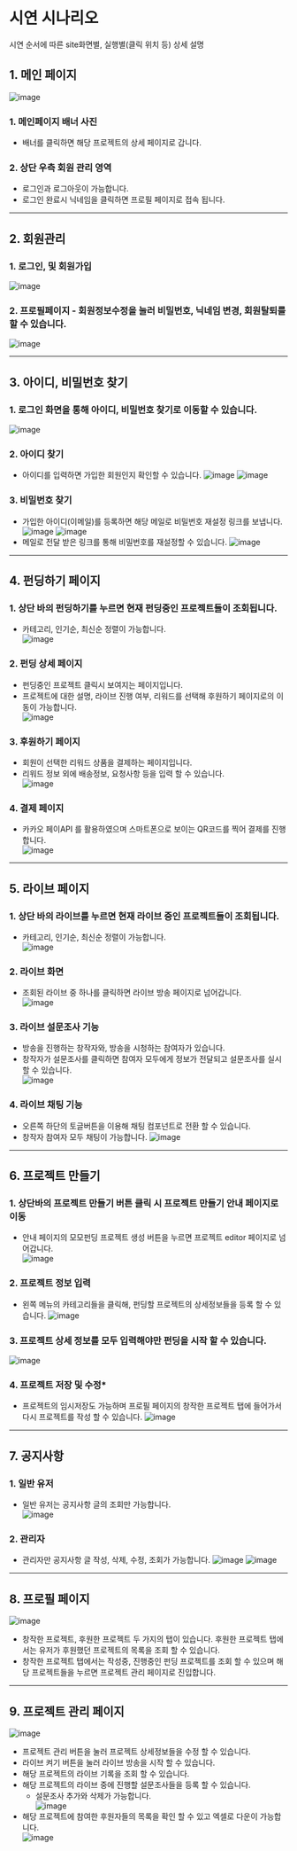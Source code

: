# **시연 시나리오**

 시연 순서에 따른 site화면별, 실행별(클릭 위치 등) 상세 설명

## **1. 메인 페이지**
![image](/uploads/5771f1569f1c02fbef7133e6def3d6d4/image.png)
### **1. 메인페이지 배너 사진**
- 배너를 클릭하면 해당 프로젝트의 상세 페이지로 갑니다.
### **2. 상단 우측 회원 관리 영역**
- 로그인과 로그아웃이 가능합니다.
- 로그인 완료시 닉네임을 클릭하면 프로필 페이지로 접속 됩니다.

---

## **2. 회원관리**
### **1. 로그인, 및 회원가입**
![image](/uploads/9fbac695f3c14f82d465f93e339ee206/image.png)
### **2. 프로필페이지 - 회원정보수정을 눌러 비밀번호, 닉네임 변경, 회원탈퇴를 할 수 있습니다.**
![image](/uploads/c9226c5dd66e07d64b33a4fa055f1325/image.png)

---

## **3. 아이디, 비밀번호 찾기**
### **1. 로그인 화면을 통해 아이디, 비밀번호 찾기로 이동할 수 있습니다.**
![image](/uploads/94ba005a5cb93668a27e5479e0e1d46c/image.png)
### **2. 아이디 찾기**
- 아이디를 입력하면 가입한 회원인지  확인할 수 있습니다.
![image](/uploads/cccdc70b1d7a48a7b1788e338a96fd37/image.png)
![image](/uploads/f95122516b3987963a78d80f67f940cb/image.png)
### **3. 비밀번호 찾기**
- 가입한 아이디(이메일)를 등록하면 해당 메일로 비밀번호 재설정 링크를 보냅니다.
![image](/uploads/c4d7b0f493c97ec07b656b53178e7d26/image.png)
![image](/uploads/524e0d30518312ed2a9cfb86ec99ef40/image.png)
- 메일로 전달 받은 링크를 통해 비밀번호를 재설정할 수 있습니다.
![image](/uploads/718c36b34cdbb5f9c436056bdb61f54c/image.png)

---

## **4. 펀딩하기 페이지**
### **1. 상단 바의 펀딩하기를 누르면 현재 펀딩중인 프로젝트들이 조회됩니다.**
- 카테고리, 인기순, 최신순 정렬이 가능합니다.   
![image](/uploads/10e538e42279264e08a8a5f8b40e1ca9/image.png)
    
### **2. 펀딩 상세 페이지**
- 펀딩중인 프로젝트 클릭시 보여지는 페이지입니다.
- 프로젝트에 대한 설명, 라이브 진행 여부, 리워드를 선택해 후원하기 페이지로의 이동이 가능합니다.   
![image](/uploads/93a72b3934295bd964477bd084cc0908/image.png)
    
### **3. 후원하기 페이지**
- 회원이 선택한 리워드 상품을 결제하는 페이지입니다.
- 리워드 정보 외에 배송정보, 요청사항 등을 입력 할 수 있습니다.   
![image](/uploads/75503a689b79c4dd535414828f3ec30b/image.png)
    
### **4. 결제 페이지**
- 카카오 페이API 를 활용하였으며 스마트폰으로 보이는 QR코드를 찍어 결제를 진행합니다.   
![image](/uploads/9fb93e9c3a78f7db163f5cc2858ef523/image.png)

---

## **5. 라이브 페이지**
### **1. 상단 바의 라이브를 누르면 현재 라이브 중인 프로젝트들이 조회됩니다.**
- 카테고리, 인기순, 최신순 정렬이 가능합니다.   
![image](/uploads/fedd3282c65ba31be83000dff00d1398/image.png)
### **2. 라이브 화면**
- 조회된 라이브 중 하나를 클릭하면 라이브 방송 페이지로 넘어갑니다.   
![image](/uploads/fbb48187854c3e2899207209b8ba600d/image.png)
### **3. 라이브 설문조사 기능**
- 방송을 진행하는 창작자와, 방송을 시청하는 참여자가 있습니다.
- 창작자가 설문조사를 클릭하면 참여자 모두에게 정보가 전달되고 설문조사를 실시 할 수 있습니다.   
![image](/uploads/3fe68d7d1197279d71e66f786e000f1a/image.png)
### **4. 라이브 채팅 기능**
- 오른쪽 하단의 토글버튼을 이용해 채팅 컴포넌트로 전환 할 수 있습니다.
- 창작자 참여자 모두 채팅이 가능합니다.
![image](/uploads/c19a04a276e7f73a058fa7bbfbb64f28/image.png)

---

## **6. 프로젝트 만들기**
### **1. 상단바의 프로젝트 만들기 버튼 클릭 시 프로젝트 만들기 안내 페이지로 이동**
- 안내 페이지의 모모펀딩 프로젝트 생성 버튼을 누르면 프로젝트 editor 페이지로 넘어갑니다.   
![image](/uploads/66e71ec640e1eef3b7b566e7057a55c5/image.png)
### **2. 프로젝트 정보 입력**
- 왼쪽 메뉴의 카테고리들을 클릭해, 펀딩할 프로젝트의 상세정보들을 등록 할 수 있습니다.
![image](/uploads/73a63da0561146aff6fb9f7813fd525f/image.png)
### **3. 프로젝트 상세 정보를 모두 입력해야만 펀딩을 시작 할 수 있습니다.**
![image](/uploads/b28b684faabd097cbe6558ef23c1dbc4/image.png)
### **4. 프로젝트 저장 및 수정***
- 프로젝트의 임시저장도 가능하며 프로필 페이지의 창작한 프로젝트 탭에 들어가서 다시 프로젝트를 작성 할 수 있습니다.
![image](/uploads/03e9019fa818a5733bea266e7ba53f07/image.png)

---

## **7. 공지사항**
### **1. 일반 유저**
- 일반 유저는 공지사항 글의 조회만 가능합니다.   
![image](/uploads/03a2b16549dec8204303e3481f0bc01f/image.png)
### **2. 관리자**
- 관리자만 공지사항 글 작성, 삭제, 수정, 조회가 가능합니다.
![image](/uploads/86af2cc800c8ca3a6487832b0e4064f9/image.png)
![image](/uploads/8a098dc8d0c92211aab424211b62f0b6/image.png)
---

## **8. 프로필 페이지**
![image](/uploads/2e9fd79302e285a035a35f0af25766c7/image.png)
- 창작한 프로젝트, 후원한 프로젝트 두 가지의 탭이 있습니다. 후원한 프로젝트 탭에서는 유저가 후원했던 프로젝트의 목록을 조회 할 수 있습니다.   
- 창작한 프로젝트 탭에서는 작성중, 진행중인 펀딩 프로젝트를 조회 할 수 있으며
해당 프로젝트들을 누르면 프로젝트 관리 페이지로 진입합니다.   

---

## **9. 프로젝트 관리 페이지**
![image](/uploads/7197e6b83cdb5a71a91eabb292136683/image.png)
- 프로젝트 관리 버튼을 눌러 프로젝트 상세정보들을 수정 할 수 있습니다.
- 라이브 켜기 버튼을 눌러 라이브 방송을 시작 할 수 있습니다.
- 해당 프로젝트의 라이브 기록을 조회 할 수 있습니다.
- 해당 프로젝트의 라이브 중에 진행할 설문조사들을 등록 할 수 있습니다.
    - 설문조사 추가와 삭제가 가능합니다.   
![image](/uploads/427664c32e8d60017862e7fc302183fd/image.png)
- 해당 프로젝트에 참여한 후원자들의 목록을 확인 할 수 있고 엑셀로 다운이 가능합니다.   
![image](/uploads/1f641e4de2000b88392f3754a84f0b1a/image.png)
